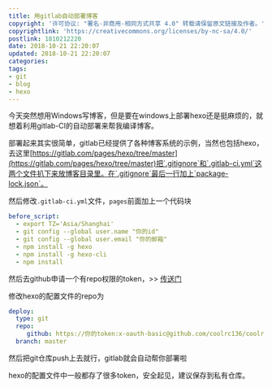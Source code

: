 ```yaml
---
title: 用gitlab自动部署博客
copyright: '许可协议: "署名-非商用-相同方式共享 4.0" 转载请保留原文链接及作者。'
copyrightlink: 'https://creativecommons.org/licenses/by-nc-sa/4.0/'
postlink: 1810212220
date: 2018-10-21 22:20:07
updated: 2018-10-21 22:20:07
categories:
tags:
- git
- blog
- hexo
---
```


今天突然想用Windows写博客，但是要在windows上部署hexo还是挺麻烦的，就想着利用gitlab-CI的自动部署来帮我编译博客。<!--more-->

部署起来其实很简单，gitlab已经提供了各种博客系统的示例，当然也包括hexo，去这里[https://gitlab.com/pages/hexo/tree/master](https://gitlab.com/pages/hexo/tree/master)把`.gitignore`和`.gitlab-ci.yml`这两个文件扒下来放博客目录里。在`.gitignore`最后一行加上`package-lock.json`。

然后修改`.gitlab-ci.yml`文件，`pages`前面加上一个代码块

```yml
before_script:
  - export TZ='Asia/Shanghai'
  - git config --global user.name "你的id"
  - git config --global user.email "你的邮箱"
  - npm install -g hexo
  - npm install -g hexo-cli
  - npm install
```

然后去github申请一个有repo权限的token，>> [传送门](https://github.com/settings/tokens)

修改hexo的配置文件的repo为

```yml
deploy:
  type: git
  repo:
     github: https://你的token:x-oauth-basic@github.com/coolrc136/coolrc136.github.io.git
  branch: master
```

然后把git仓库push上去就行，gitlab就会自动帮你部署啦

hexo的配置文件中一般都存了很多token，安全起见，建议保存到私有仓库。
